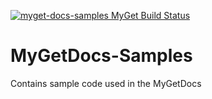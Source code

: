 [![myget-docs-samples MyGet Build Status](https://www.myget.org/BuildSource/Badge/myget-docs-samples?identifier=4a3284ce-7d65-48dc-9068-01944c6717c9)](https://www.myget.org/)

MyGetDocs-Samples
=================

Contains sample code used in the MyGetDocs
